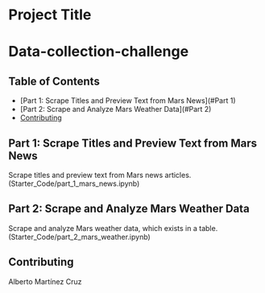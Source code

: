 
# Project Title 
# Data-collection-challenge

## Table of Contents


- [Part 1: Scrape Titles and Preview Text from Mars News](#Part 1)
- [Part 2: Scrape and Analyze Mars Weather Data](#Part 2)
- [Contributing](#contributing)



## Part 1: Scrape Titles and Preview Text from Mars News
Scrape titles and preview text from Mars news articles.(Starter_Code/part_1_mars_news.ipynb)
## Part 2: Scrape and Analyze Mars Weather Data
Scrape and analyze Mars weather data, which exists in a table.(Starter_Code/part_2_mars_weather.ipynb)

## Contributing
Alberto Martínez Cruz
